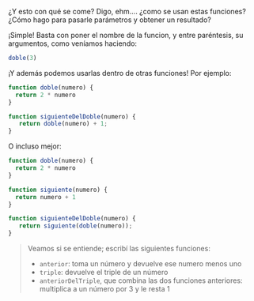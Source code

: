 ¿Y esto con qué se come? Digo, ehm.... ¿como se usan estas funciones? ¿Cómo hago para pasarle parámetros y obtener un resultado? 

¡Simple! Basta con poner el nombre de la funcion, y entre paréntesis, su argumentos, como veníamos haciendo: 

```javascript
doble(3)
```

¡Y además podemos usarlas dentro de otras funciones! Por ejemplo: 

```javascript
function doble(numero) {
  return 2 * numero
}

function siguienteDelDoble(numero) {
   return doble(numero) + 1;
}
```

O incluso mejor: 

```javascript
function doble(numero) {
  return 2 * numero
}

function siguiente(numero) {
  return numero + 1
}

function siguienteDelDoble(numero) {
   return siguiente(doble(numero));
}
```

> Veamos si se entiende; escribí las siguientes funciones: 
> 
> * `anterior`: toma un número y devuelve ese numero menos uno
> * `triple`: devuelve el triple de un número
> * `anteriorDelTriple`, que combina las dos funciones anteriores: multiplica a un número por 3 y le resta 1
> 
